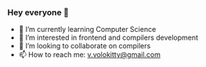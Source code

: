 ### Hey everyone 👋

- 🌱 I’m currently learning Computer Science
- 👀 I’m interested in frontend and compilers development
- 👯 I’m looking to collaborate on compilers
- 📫 How to reach me: v.volokitty@gmail.com
